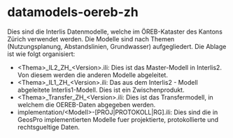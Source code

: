 # datamodels-oereb-zh
Dies sind die Interlis Datenmodelle, welche im ÖREB-Kataster des Kantons Zürich verwendet werden. Die Modelle sind nach Themen (Nutzungsplanung, Abstandslinien, Grundwasser) aufgegliedert. Die Ablage ist wie folgt organisiert:
- \<Thema\>\_IL2_ZH\_\<Version\>.ili: Dies ist das Master-Modell in Interlis2. Von diesem werden die anderen Modelle abgeleitet.
- \<Thema\>\_IL1_ZH_\<Version\>.ili: Das aus dem Interlis2 - Modell abgeleitete Interlis1-Modell. Dies ist ein Zwischenprodukt.
- \<Thema\>\_Transfer_ZH\_\<Version\>.ili: Dies ist das Transfermodell, in welchem die OEREB-Daten abgegeben werden.
- implementation/\<Modell\>-[PROJ|PROTOKOLL|RG].ili: Dies sind die in GeosPro implementierten Modelle fuer projektierte, protokollierte und rechtsgueltige Daten.
